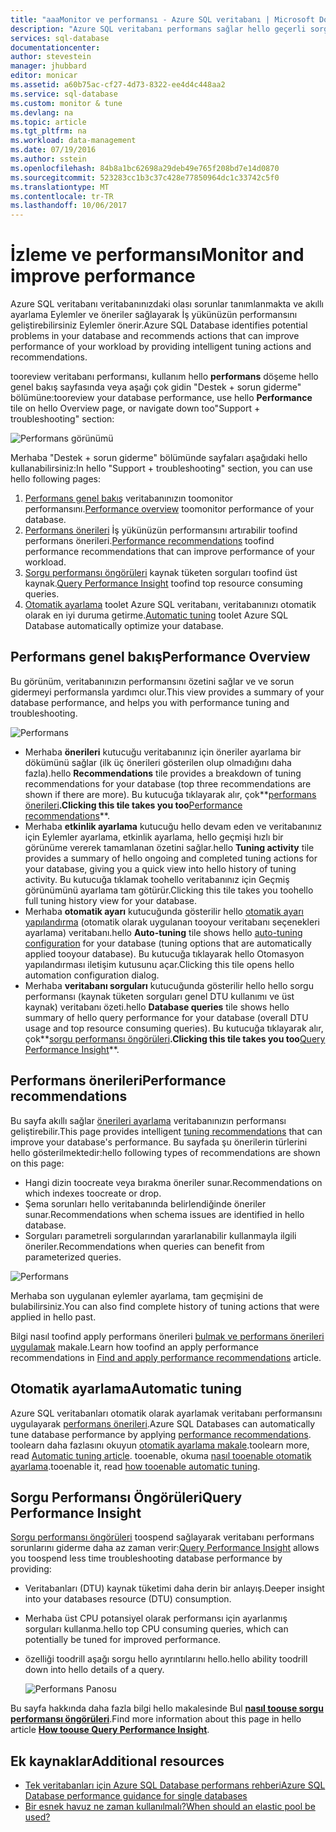 ```yaml
---
title: "aaaMonitor ve performansı - Azure SQL veritabanı | Microsoft Docs"
description: "Azure SQL veritabanı performans sağlar hello geçerli sorgu performansını iyileştirebilir alanlarını tanımlayacak toohelp araçları."
services: sql-database
documentationcenter: 
author: stevestein
manager: jhubbard
editor: monicar
ms.assetid: a60b75ac-cf27-4d73-8322-ee4d4c448aa2
ms.service: sql-database
ms.custom: monitor & tune
ms.devlang: na
ms.topic: article
ms.tgt_pltfrm: na
ms.workload: data-management
ms.date: 07/19/2016
ms.author: sstein
ms.openlocfilehash: 84b8a1bc62698a29deb49e765f208bd7e14d0870
ms.sourcegitcommit: 523283cc1b3c37c428e77850964dc1c33742c5f0
ms.translationtype: MT
ms.contentlocale: tr-TR
ms.lasthandoff: 10/06/2017
---
```

# <a name="monitor-and-improve-performance"></a><span data-ttu-id="630c5-103">İzleme ve performansı</span><span class="sxs-lookup"><span data-stu-id="630c5-103">Monitor and improve performance</span></span>
<span data-ttu-id="630c5-104">Azure SQL veritabanı veritabanınızdaki olası sorunlar tanımlanmakta ve akıllı ayarlama Eylemler ve öneriler sağlayarak İş yükünüzün performansını geliştirebilirsiniz Eylemler önerir.</span><span class="sxs-lookup"><span data-stu-id="630c5-104">Azure SQL Database identifies potential problems in your database and recommends actions that can improve performance of your workload by providing intelligent tuning actions and recommendations.</span></span>

<span data-ttu-id="630c5-105">tooreview veritabanı performansı, kullanım hello **performans** döşeme hello genel bakış sayfasında veya aşağı çok gidin "Destek + sorun giderme" bölümüne:</span><span class="sxs-lookup"><span data-stu-id="630c5-105">tooreview your database performance, use hello **Performance** tile on hello Overview page, or navigate down too"Support + troubleshooting" section:</span></span>

   ![Performans görünümü](./media/sql-database-performance/entries.png)

<span data-ttu-id="630c5-107">Merhaba "Destek + sorun giderme" bölümünde sayfaları aşağıdaki hello kullanabilirsiniz:</span><span class="sxs-lookup"><span data-stu-id="630c5-107">In hello "Support + troubleshooting" section, you can use hello following pages:</span></span>


1. <span data-ttu-id="630c5-108">[Performans genel bakış](#performance-overview) veritabanınızın toomonitor performansını.</span><span class="sxs-lookup"><span data-stu-id="630c5-108">[Performance overview](#performance-overview) toomonitor performance of your database.</span></span> 
2. <span data-ttu-id="630c5-109">[Performans önerileri](#performance-recommendations) İş yükünüzün performansını artırabilir toofind performans önerileri.</span><span class="sxs-lookup"><span data-stu-id="630c5-109">[Performance recommendations](#performance-recommendations) toofind performance recommendations that can improve performance of your workload.</span></span>
3. <span data-ttu-id="630c5-110">[Sorgu performansı öngörüleri](#query-performance-insight) kaynak tüketen sorguları toofind üst kaynak.</span><span class="sxs-lookup"><span data-stu-id="630c5-110">[Query Performance Insight](#query-performance-insight) toofind top resource consuming queries.</span></span>
4. <span data-ttu-id="630c5-111">[Otomatik ayarlama](#automatic-tuning) toolet Azure SQL veritabanı, veritabanınızı otomatik olarak en iyi duruma getirme.</span><span class="sxs-lookup"><span data-stu-id="630c5-111">[Automatic tuning](#automatic-tuning) toolet Azure SQL Database automatically optimize your database.</span></span>

## <a name="performance-overview"></a><span data-ttu-id="630c5-112">Performans genel bakış</span><span class="sxs-lookup"><span data-stu-id="630c5-112">Performance Overview</span></span>
<span data-ttu-id="630c5-113">Bu görünüm, veritabanınızın performansını özetini sağlar ve ve sorun gidermeyi performansla yardımcı olur.</span><span class="sxs-lookup"><span data-stu-id="630c5-113">This view provides a summary of your database performance, and helps you with performance tuning and troubleshooting.</span></span> 

![Performans](./media/sql-database-performance/performance.png)

* <span data-ttu-id="630c5-115">Merhaba **önerileri** kutucuğu veritabanınız için öneriler ayarlama bir dökümünü sağlar (ilk üç önerileri gösterilen olup olmadığını daha fazla).</span><span class="sxs-lookup"><span data-stu-id="630c5-115">hello **Recommendations** tile provides a breakdown of tuning recommendations for your database (top three recommendations are shown if there are more).</span></span> <span data-ttu-id="630c5-116">Bu kutucuğa tıklayarak alır, çok**[performans önerileri](#performance-recommendations)**.</span><span class="sxs-lookup"><span data-stu-id="630c5-116">Clicking this tile takes you too**[Performance recommendations](#performance-recommendations)**.</span></span> 
* <span data-ttu-id="630c5-117">Merhaba **etkinlik ayarlama** kutucuğu hello devam eden ve veritabanınız için Eylemler ayarlama, etkinlik ayarlama, hello geçmişi hızlı bir görünüme vererek tamamlanan özetini sağlar.</span><span class="sxs-lookup"><span data-stu-id="630c5-117">hello **Tuning activity** tile provides a summary of hello ongoing and completed tuning actions for your database, giving you a quick view into hello history of tuning activity.</span></span> <span data-ttu-id="630c5-118">Bu kutucuğa tıklamak toohello veritabanınız için Geçmiş görünümünü ayarlama tam götürür.</span><span class="sxs-lookup"><span data-stu-id="630c5-118">Clicking this tile takes you toohello full tuning history view for your database.</span></span>
* <span data-ttu-id="630c5-119">Merhaba **otomatik ayarı** kutucuğunda gösterilir hello [otomatik ayarı yapılandırma](sql-database-automatic-tuning-enable.md) (otomatik olarak uygulanan tooyour veritabanı seçenekleri ayarlama) veritabanı.</span><span class="sxs-lookup"><span data-stu-id="630c5-119">hello **Auto-tuning** tile shows hello [auto-tuning configuration](sql-database-automatic-tuning-enable.md) for your database (tuning options that are automatically applied tooyour database).</span></span> <span data-ttu-id="630c5-120">Bu kutucuğa tıklayarak hello Otomasyon yapılandırması iletişim kutusunu açar.</span><span class="sxs-lookup"><span data-stu-id="630c5-120">Clicking this tile opens hello automation configuration dialog.</span></span>
* <span data-ttu-id="630c5-121">Merhaba **veritabanı sorguları** kutucuğunda gösterilir hello hello sorgu performansı (kaynak tüketen sorguları genel DTU kullanımı ve üst kaynak) veritabanı özeti.</span><span class="sxs-lookup"><span data-stu-id="630c5-121">hello **Database queries** tile shows hello summary of hello query performance for your database (overall DTU usage and top resource consuming queries).</span></span> <span data-ttu-id="630c5-122">Bu kutucuğa tıklayarak alır, çok**[sorgu performansı öngörüleri](#query-performance-insight)**.</span><span class="sxs-lookup"><span data-stu-id="630c5-122">Clicking this tile takes you too**[Query Performance Insight](#query-performance-insight)**.</span></span>

## <a name="performance-recommendations"></a><span data-ttu-id="630c5-123">Performans önerileri</span><span class="sxs-lookup"><span data-stu-id="630c5-123">Performance recommendations</span></span>
<span data-ttu-id="630c5-124">Bu sayfa akıllı sağlar [önerileri ayarlama](sql-database-advisor.md) veritabanınızın performansı geliştirebilir.</span><span class="sxs-lookup"><span data-stu-id="630c5-124">This page provides intelligent [tuning recommendations](sql-database-advisor.md) that can improve your database's performance.</span></span> <span data-ttu-id="630c5-125">Bu sayfada şu önerilerin türlerini hello gösterilmektedir:</span><span class="sxs-lookup"><span data-stu-id="630c5-125">hello following types of recommendations are shown on this page:</span></span>

* <span data-ttu-id="630c5-126">Hangi dizin toocreate veya bırakma öneriler sunar.</span><span class="sxs-lookup"><span data-stu-id="630c5-126">Recommendations on which indexes toocreate or drop.</span></span>
* <span data-ttu-id="630c5-127">Şema sorunları hello veritabanında belirlendiğinde öneriler sunar.</span><span class="sxs-lookup"><span data-stu-id="630c5-127">Recommendations when schema issues are identified in hello database.</span></span>
* <span data-ttu-id="630c5-128">Sorguları parametreli sorgularından yararlanabilir kullanmayla ilgili öneriler.</span><span class="sxs-lookup"><span data-stu-id="630c5-128">Recommendations when queries can benefit from parameterized queries.</span></span>

![Performans](./media/sql-database-performance/recommendations.png)

<span data-ttu-id="630c5-130">Merhaba son uygulanan eylemler ayarlama, tam geçmişini de bulabilirsiniz.</span><span class="sxs-lookup"><span data-stu-id="630c5-130">You can also find complete history of tuning actions that were applied in hello past.</span></span>

<span data-ttu-id="630c5-131">Bilgi nasıl toofind apply performans önerileri [bulmak ve performans önerileri uygulamak](sql-database-advisor-portal.md) makale.</span><span class="sxs-lookup"><span data-stu-id="630c5-131">Learn how toofind an apply performance recommendations in [Find and apply performance recommendations](sql-database-advisor-portal.md) article.</span></span>

## <a name="automatic-tuning"></a><span data-ttu-id="630c5-132">Otomatik ayarlama</span><span class="sxs-lookup"><span data-stu-id="630c5-132">Automatic tuning</span></span>
<span data-ttu-id="630c5-133">Azure SQL veritabanları otomatik olarak ayarlamak veritabanı performansını uygulayarak [performans önerileri](sql-database-advisor.md).</span><span class="sxs-lookup"><span data-stu-id="630c5-133">Azure SQL Databases can automatically tune database performance by applying [performance recommendations](sql-database-advisor.md).</span></span> <span data-ttu-id="630c5-134">toolearn daha fazlasını okuyun [otomatik ayarlama makale](sql-database-automatic-tuning.md).</span><span class="sxs-lookup"><span data-stu-id="630c5-134">toolearn more, read [Automatic tuning article](sql-database-automatic-tuning.md).</span></span> <span data-ttu-id="630c5-135">tooenable, okuma [nasıl tooenable otomatik ayarlama](sql-database-automatic-tuning-enable.md).</span><span class="sxs-lookup"><span data-stu-id="630c5-135">tooenable it, read [how tooenable automatic tuning](sql-database-automatic-tuning-enable.md).</span></span>

## <a name="query-performance-insight"></a><span data-ttu-id="630c5-136">Sorgu Performansı Öngörüleri</span><span class="sxs-lookup"><span data-stu-id="630c5-136">Query Performance Insight</span></span>
<span data-ttu-id="630c5-137">[Sorgu performansı öngörüleri](sql-database-query-performance.md) toospend sağlayarak veritabanı performans sorunlarını giderme daha az zaman verir:</span><span class="sxs-lookup"><span data-stu-id="630c5-137">[Query Performance Insight](sql-database-query-performance.md) allows you toospend less time troubleshooting database performance by providing:</span></span>

* <span data-ttu-id="630c5-138">Veritabanları (DTU) kaynak tüketimi daha derin bir anlayış.</span><span class="sxs-lookup"><span data-stu-id="630c5-138">Deeper insight into your databases resource (DTU) consumption.</span></span> 
* <span data-ttu-id="630c5-139">Merhaba üst CPU potansiyel olarak performansı için ayarlanmış sorguları kullanma.</span><span class="sxs-lookup"><span data-stu-id="630c5-139">hello top CPU consuming queries, which can potentially be tuned for improved performance.</span></span> 
* <span data-ttu-id="630c5-140">özelliği toodrill aşağı sorgu hello ayrıntılarını hello.</span><span class="sxs-lookup"><span data-stu-id="630c5-140">hello ability toodrill down into hello details of a query.</span></span> 

  ![Performans Panosu](./media/sql-database-query-performance/performance.png)

<span data-ttu-id="630c5-142">Bu sayfa hakkında daha fazla bilgi hello makalesinde Bul  **[nasıl toouse sorgu performansı öngörüleri](sql-database-query-performance.md)**.</span><span class="sxs-lookup"><span data-stu-id="630c5-142">Find more information about this page in hello article **[How toouse Query Performance Insight](sql-database-query-performance.md)**.</span></span>

## <a name="additional-resources"></a><span data-ttu-id="630c5-143">Ek kaynaklar</span><span class="sxs-lookup"><span data-stu-id="630c5-143">Additional resources</span></span>
* [<span data-ttu-id="630c5-144">Tek veritabanları için Azure SQL Database performans rehberi</span><span class="sxs-lookup"><span data-stu-id="630c5-144">Azure SQL Database performance guidance for single databases</span></span>](sql-database-performance-guidance.md)
* [<span data-ttu-id="630c5-145">Bir esnek havuz ne zaman kullanılmalı?</span><span class="sxs-lookup"><span data-stu-id="630c5-145">When should an elastic pool be used?</span></span>](sql-database-elastic-pool-guidance.md)

